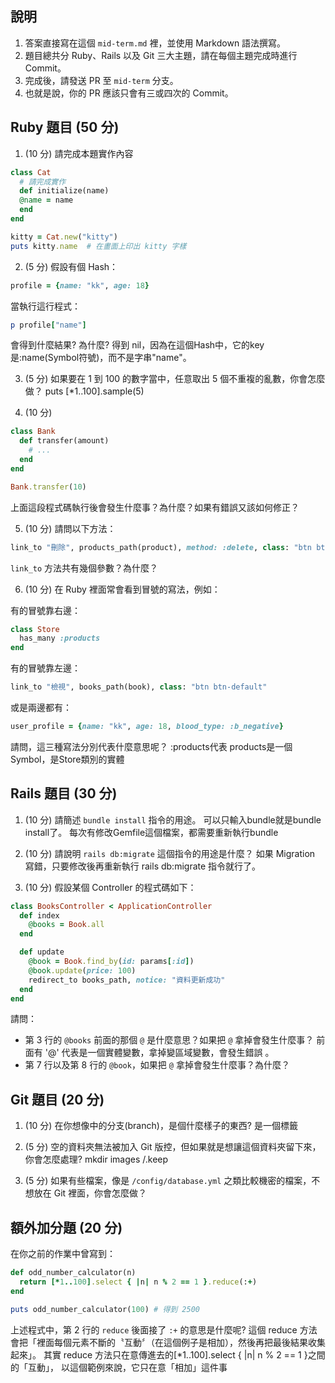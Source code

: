 ## 說明

1. 答案直接寫在這個 `mid-term.md` 裡，並使用 Markdown 語法撰寫。
1. 題目總共分 Ruby、Rails 以及 Git 三大主題，請在每個主題完成時進行 Commit。
1. 完成後，請發送 PR 至 `mid-term` 分支。
1. 也就是說，你的 PR 應該只會有三或四次的 Commit。

## Ruby 題目 (50 分)

1. (10 分) 請完成本題實作內容

```ruby
class Cat
  # 請完成實作
  def initialize(name)
  @name = name
  end
end

kitty = Cat.new("kitty")
puts kitty.name  # 在畫面上印出 kitty 字樣
```

2. (5 分) 假設有個 Hash：

```ruby
profile = {name: "kk", age: 18}
```

當執行這行程式：

```ruby
p profile["name"]
```

會得到什麼結果? 為什麼?
  得到 nil，因為在這個Hash中，它的key是:name(Symbol符號)，而不是字串"name"。

3. (5 分) 如果要在 1 到 100 的數字當中，任意取出 5 個不重複的亂數，你會怎麼做？
  puts [*1..100].sample(5)

4. (10 分)
```ruby
class Bank
  def transfer(amount)
    # ...    
  end
end

Bank.transfer(10)
```

上面這段程式碼執行後會發生什麼事？為什麼？如果有錯誤又該如何修正？

5. (10 分) 請問以下方法：

```ruby
link_to "刪除", products_path(product), method: :delete, class: "btn btn-default"
```

`link_to` 方法共有幾個參數？為什麼？

6. (10 分) 在 Ruby 裡面常會看到冒號的寫法，例如：

有的冒號靠右邊：

```ruby
class Store
  has_many :products
end
```

有的冒號靠左邊：

```ruby
link_to "檢視", books_path(book), class: "btn btn-default"
```

或是兩邊都有：

```ruby
user_profile = {name: "kk", age: 18, blood_type: :b_negative}
```

請問，這三種寫法分別代表什麼意思呢？
  :products代表 products是一個Symbol，是Store類別的實體

## Rails 題目 (30 分)

1. (10 分) 請簡述 `bundle install` 指令的用途。
  可以只輸入bundle就是bundle install了。 每次有修改Gemfile這個檔案，都需要重新執行bundle

2. (10 分) 請說明 `rails db:migrate` 這個指令的用途是什麼？
  如果 Migration 寫錯，只要修改後再重新執行 rails db:migrate 指令就行了。

3. (10 分) 假設某個 Controller 的程式碼如下：

```ruby
class BooksController < ApplicationController
  def index
    @books = Book.all
  end

  def update
    @book = Book.find_by(id: params[:id])
    @book.update(price: 100)
    redirect_to books_path, notice: "資料更新成功"
  end
end
```

請問：
- 第 3 行的 `@books` 前面的那個 `@` 是什麼意思？如果把 `@` 拿掉會發生什麼事？
  前面有 '@' 代表是一個實體變數，拿掉變區域變數，會發生錯誤 。
- 第 7 行以及第 8 行的 `@book`，如果把 `@` 拿掉會發生什麼事？為什麼？

## Git 題目 (20 分)

1. (10 分) 在你想像中的分支(branch)，是個什麼樣子的東西?
  是一個標籤

1. (5 分) 空的資料夾無法被加入 Git 版控，但如果就是想讓這個資料夾留下來，你會怎麼處理?
  mkdir images /.keep

2. (5 分) 如果有些檔案，像是 `/config/database.yml` 之類比較機密的檔案，不想放在 Git 裡面，你會怎麼做？
  
  
## 額外加分題 (20 分)

在你之前的作業中曾寫到：

```ruby
def odd_number_calculator(n)
  return [*1..100].select { |n| n % 2 == 1 }.reduce(:+)
end

puts odd_number_calculator(100) # 得到 2500
```

上述程式中，第 2 行的 `reduce` 後面接了 `:+` 的意思是什麼呢?
這個 reduce 方法會把「裡面每個元素不斷的〝互動〞（在這個例子是相加），然後再把最後結果收集起來」。
其實 reduce 方法只在意傳進去的[*1..100].select { |n| n % 2 == 1 }之間的「互動」，
以這個範例來說，它只在意「相加」這件事


